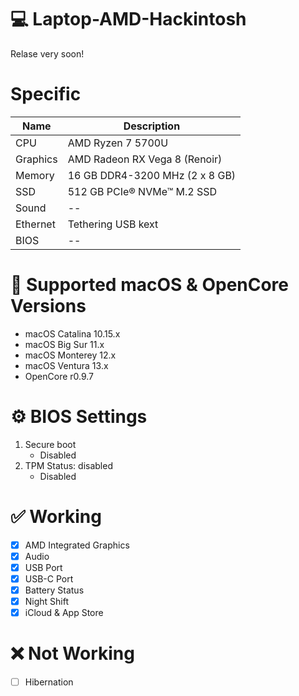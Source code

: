 # :computer: Laptop-AMD-Hackintosh
Relase very soon!

# Specific

| Name      | Description                   |
| --------- | -----------                   |
| CPU       | AMD Ryzen 7 5700U             |
| Graphics  | AMD Radeon RX Vega 8 (Renoir) |
| Memory    | 16 GB DDR4-3200 MHz (2 x 8 GB)|
| SSD       | 512 GB PCIe® NVMe™ M.2 SSD    |
| Sound     | --          |
| Ethernet  | Tethering USB kext            |
| BIOS      | --          |

# :repeat: Supported macOS & OpenCore Versions

* macOS Catalina 10.15.x
* macOS Big Sur 11.x
* macOS Monterey 12.x
* macOS Ventura 13.x
* OpenCore r0.9.7

# :gear: BIOS Settings

1. Secure boot
   - Disabled
2. TPM Status: disabled
   - Disabled

# :white_check_mark: Working
- [x] AMD Integrated Graphics
- [x] Audio
- [x] USB Port
- [x] USB-C Port
- [x] Battery Status
- [x] Night Shift
- [x] iCloud & App Store

# :x: Not Working
- [ ] Hibernation
